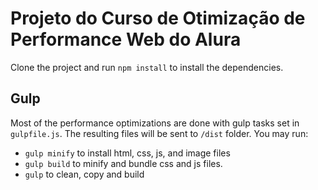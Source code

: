 # Projeto do Curso de Otimização de Performance Web do Alura

Clone the project and run `npm install` to install the dependencies.

## Gulp

Most of the performance optimizations are done with gulp tasks set in `gulpfile.js`. The resulting files will be sent to `/dist` folder. You may run:
  - `gulp minify` to install html, css, js, and image files
  - `gulp build` to minify and bundle css and js files.
  - `gulp` to clean, copy and build 

